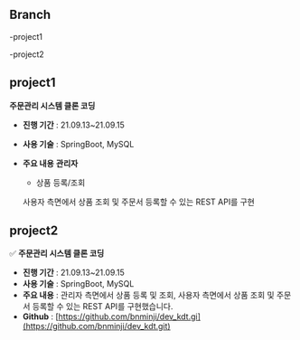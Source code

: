 ## Branch
-project1

-project2
##
## **project1**
**주문관리 시스템 클론 코딩**
- **진행 기간** : 21.09.13~21.09.15
- **사용 기술** : SpringBoot, MySQL
- **주요 내용** 
  **관리자**
  
  - 상품 등록/조회
  
  사용자 측면에서 상품 조회 및 주문서 등록할 수 있는 REST API를 구현
## **project2**

✅ **주문관리 시스템 클론 코딩**

- **진행 기간** : 21.09.13~21.09.15
- **사용 기술** : SpringBoot, MySQL
- **주요 내용** : 관리자 측면에서 상품 등록 및 조회, 사용자 측면에서 상품 조회 및 주문서 등록할 수 있는 REST API를 구현했습니다.
- **Github** : [https://github.com/bnminji/dev_kdt.gi](https://github.com/bnminji/dev_kdt.git)
